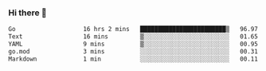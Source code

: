 ### Hi there 👋

<!--
**yeya24/yeya24** is a ✨ _special_ ✨ repository because its `README.md` (this file) appears on your GitHub profile.

Here are some ideas to get you started:

- 🔭 I’m currently working on ...
- 🌱 I’m currently learning ...
- 👯 I’m looking to collaborate on ...
- 🤔 I’m looking for help with ...
- 💬 Ask me about ...
- 📫 How to reach me: ...
- 😄 Pronouns: ...
- ⚡ Fun fact: ...
-->

<!--START_SECTION:waka-->

```txt
Go                   16 hrs 2 mins   ████████████████████████▒   96.97 %
Text                 16 mins         ▒░░░░░░░░░░░░░░░░░░░░░░░░   01.65 %
YAML                 9 mins          ▒░░░░░░░░░░░░░░░░░░░░░░░░   00.95 %
go.mod               3 mins          ░░░░░░░░░░░░░░░░░░░░░░░░░   00.31 %
Markdown             1 min           ░░░░░░░░░░░░░░░░░░░░░░░░░   00.11 %
```

<!--END_SECTION:waka-->

